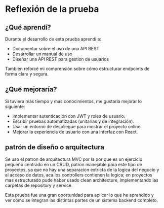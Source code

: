 # Reflexión de la prueba

## ¿Qué aprendí?

Durante el desarrollo de esta prueba aprendi a:
- Documentar sobre el uso de una API REST
- Desarrollar un manual de uso
- Diseñar una API REST para gestion de usuarios

También reforcé mi comprensión sobre cómo estructurar endpoints de forma clara y segura.

## ¿Qué mejoraría?

Si tuviera más tiempo y mas conocimientos, me gustaria mejorar lo siguiente:

- Implementar autenticación con JWT y roles de usuario.
- Escribir pruebas automatizadas (unitarias y de integración).
- Usar un entorno de despliegue para mostrar el proyecto online.
- Mejorar la experiencia de usuario con una interfaz con React.

## patrón de diseño o arquitectura

Se uso el patron de arquitectura MVC por la por que es un ejercicio pequeño centrado en un CRUD, patron manejable para este tipo de proyectos, ya que no hay una separacion extricta de la logica del negocio y al acceso de datos, aca los controllers contienen la logica; en proyectos mas estructurado pude haber usado clean architecture, implementando las carpetas de repository y service.



Esta prueba fue una gran oportunidad para aplicar lo que he aprendido y ver cómo se integran las distintas partes de un sistema backend completo.

